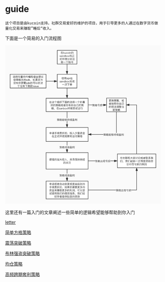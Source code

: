 # guide
    这个项目是由kucoin支持，社群交易爱好的维护的项目，用于引导更多的人通过在数字货币做量化交易来赚取”睡后“收入。
下面是一个简易的入门流程图

![](user.jpg)

这里还有一篇入门的文章阐述一些简单的逻辑希望能够帮助到你入门

[letter](letter.md)

[简单方格策略](https://github.com/Kucoin-academy/simple-grid)

[震荡突破策略](https://github.com/Kucoin-academy/shock-strategy)

[布林强盗突破策略](https://github.com/Kucoin-academy/bollinger-strategy)

[均仓策略](https://github.com/Kucoin-academy/avg-position)

[高频跨期套利策略](https://github.com/Kucoin-academy/high-frequency)

